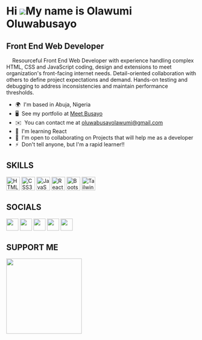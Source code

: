 Hi ![](https://user-images.githubusercontent.com/18350557/176309783-0785949b-9127-417c-8b55-ab5a4333674e.gif)My name is Olawumi Oluwabusayo
===========================================================================================================================================

Front End Web Developer
-----------------------

&nbsp;&nbsp;&nbsp;&nbsp;Resourceful Front End Web Developer with experience handling complex HTML, CSS and JavaScript coding, design and extensions to meet organization's front-facing internet needs. Detail-oriented collaboration with others to define project expectations and demand. Hands-on testing and debugging to address inconsistencies and maintain performance thresholds.

*   🌍  I'm based in Abuja, Nigeria
*   🖥️  See my portfolio at [Meet Busayo](http://meet-busayo.vercel.app)
*   ✉️  You can contact me at [oluwabusayolawumi@gmail.com](mailto:oluwabusayolawumi@gmail.com)
*   🧠  I'm learning React
*   🤝  I'm open to collaborating on Projects that will help me as a developer
*   ⚡  Don't tell anyone, but I'm a rapid learner!!

<h2>SKILLS</h2>
<p align="left">
<a href="https://developer.mozilla.org/en-US/docs/Glossary/HTML5" target="_blank" rel="noreferrer"><img src="https://raw.githubusercontent.com/danielcranney/readme-generator/main/public/icons/skills/html5-colored.svg" width="36" height="36" alt="HTML5" /></a>
<a href="https://www.w3.org/TR/CSS/#css" target="_blank" rel="noreferrer"><img src="https://raw.githubusercontent.com/danielcranney/readme-generator/main/public/icons/skills/css3-colored.svg" width="36" height="36" alt="CSS3" /></a>
<a href="https://developer.mozilla.org/en-US/docs/Web/JavaScript" target="_blank" rel="noreferrer"><img src="https://raw.githubusercontent.com/danielcranney/readme-generator/main/public/icons/skills/javascript-colored.svg" width="36" height="36" alt="JavaScript" /></a>
<a href="https://reactjs.org/" target="_blank" rel="noreferrer"><img src="https://raw.githubusercontent.com/danielcranney/readme-generator/main/public/icons/skills/react-colored.svg" width="36" height="36" alt="React" /></a>
<a href="https://getbootstrap.com/" target="_blank" rel="noreferrer"><img src="https://raw.githubusercontent.com/danielcranney/readme-generator/main/public/icons/skills/bootstrap-colored.svg" width="36" height="36" alt="Bootstrap" /></a>
<a href="https://tailwindcss.com/" target="_blank" rel="noreferrer"><img src="https://raw.githubusercontent.com/danielcranney/readme-generator/main/public/icons/skills/tailwindcss-colored.svg" width="36" height="36" alt="TailwindCSS" /></a>
</p>
<h2>SOCIALS</h2>
<p align="left">                   
<a href="https://www.github.com/busayolawumi" target="_blank" rel="noreferrer"><img src="https://raw.githubusercontent.com/danielcranney/readme-generator/main/public/icons/socials/github-dark.svg" width="32" height="32" /></a>                                                   
<a href="https://www.linkedin.com/in/busayolawumi " target="_blank" rel="noreferrer"><img src="https://raw.githubusercontent.com/danielcranney/readme-generator/main/public/icons/socials/linkedin.svg" width="32" height="32" /></a>                      
<a href="https://www.stackoverflow.com/users/busayolawumi " target="_blank" rel="noreferrer"><img src="https://raw.githubusercontent.com/danielcranney/readme-generator/main/public/icons/socials/stackoverflow.svg" width="32" height="32" /></a>                         
<a href="https://www.twitter.com/busayocodes" target="_blank" rel="noreferrer"><img src="https://raw.githubusercontent.com/danielcranney/readme-generator/main/public/icons/socials/twitter.svg" width="32" height="32" /></a>
<a href="http://www.instagram.com/busayocodes " target="_blank" rel="noreferrer"><img src="https://raw.githubusercontent.com/danielcranney/readme-generator/main/public/icons/socials/instagram.svg" width="32" height="32" /></a></p>
<h2>SUPPORT ME</h2>
<a href="https://www.buymeacoffee.com/busayolawumi "><img src="https://cdn.buymeacoffee.com/buttons/v2/default-yellow.png" width="200" /></a>
</p>
